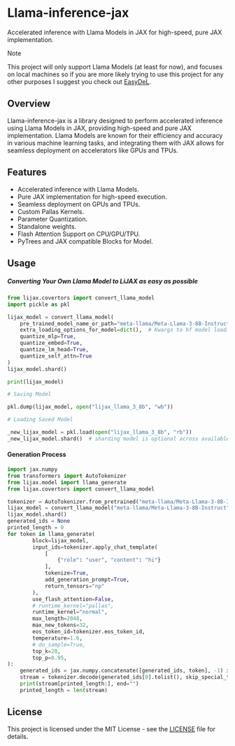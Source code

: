 # Llama-inference-jax

Accelerated inference with Llama Models in JAX for high-speed, pure JAX implementation.

> [!NOTE]
>
> This project will only support Llama Models (at least for now), and focuses on local machines
> so if you are more likely trying to use this project for any other purposes I suggest you check
> out [EasyDeL](https://github.com/erfanzar/EasyDeL).

## Overview

Llama-inference-jax is a library designed to perform accelerated inference using Llama Models in JAX, providing
high-speed and pure JAX implementation. Llama Models are known for their efficiency and accuracy in various machine
learning tasks, and integrating them with JAX allows for seamless deployment on accelerators like GPUs and TPUs.

## Features

- Accelerated inference with Llama Models.
- Pure JAX implementation for high-speed execution.
- Seamless deployment on GPUs and TPUs.
- Custom Pallas Kernels.
- Parameter Quantization.
- Standalone weights.
- Flash Attention Support on CPU/GPU/TPU.
- PyTrees and JAX compatible Blocks for Model.

## Usage

##### Converting Your Own Llama Model to LiJAX as easy as possible

```python
from lijax.covertors import convert_llama_model
import pickle as pkl

lijax_model = convert_llama_model(
    pre_trained_model_name_or_path="meta-llama/Meta-Llama-3-8B-Instruct",
    extra_loading_options_for_model=dict(),  # Kwargs to hf model loading
    quantize_mlp=True,
    quantize_embed=True,
    quantize_lm_head=True,
    quantize_self_attn=True
)
lijax_model.shard()

print(lijax_model)

# Saving Model 

pkl.dump(lijax_model, open("lijax_llama_3_8b", "wb"))

# Loading Saved Model 

_new_lijax_model = pkl.load(open("lijax_llama_3_8b", "rb"))
_new_lijax_model.shard()  # sharding model is optional across available GPUs,TPUs
```

#### Generation Process

```python
import jax.numpy
from transformers import AutoTokenizer
from lijax.model import llama_generate
from lijax.covertors import convert_llama_model

tokenizer = AutoTokenizer.from_pretrained("meta-llama/Meta-Llama-3-8B-Instruct")
lijax_model = convert_llama_model("meta-llama/Meta-Llama-3-8B-Instruct")
lijax_model.shard()
generated_ids = None
printed_length = 0
for token in llama_generate(
        block=lijax_model,
        input_ids=tokenizer.apply_chat_template(
            [
                {"role": "user", "content": "hi"}
            ],
            tokenize=True,
            add_generation_prompt=True,
            return_tensors="np"
        ),
        use_flash_attention=False,
        # runtime_kernel="pallas",
        runtime_kernel="normal",
        max_length=2048,
        max_new_tokens=32,
        eos_token_id=tokenizer.eos_token_id,
        temperature=1.6,
        # do_sample=True,
        top_k=20,
        top_p=0.95,
):
    generated_ids = jax.numpy.concatenate([generated_ids, token], -1) if generated_ids is not None else token
    stream = tokenizer.decode(generated_ids[0].tolist(), skip_special_tokens=False)
    print(stream[printed_length:], end="")
    printed_length = len(stream)

```

## License

This project is licensed under the MIT License - see the [LICENSE](LICENSE) file for details.